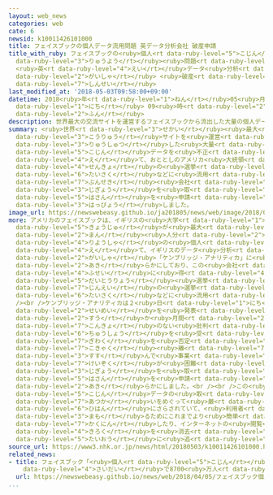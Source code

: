 ```yaml
---
layout: web_news
categories: web
cate: 6
newsid: k10011426101000
title: フェイスブックの個人データ流用問題 英データ分析会社 破産申請
title_with_ruby: フェイスブックの<ruby>個人<rt data-ruby-level="5">こじん</rt></ruby>データ<ruby>流用<rt
  data-ruby-level="3">りゅうよう</rt></ruby><ruby>問題<rt data-ruby-level="3">もんだい</rt></ruby>
  <ruby>英<rt data-ruby-level="4">えい</rt></ruby>データ<ruby>分析<rt data-ruby-level="7">ぶんせき</rt></ruby><ruby>会社<rt
  data-ruby-level="2">がいしゃ</rt></ruby> <ruby>破産<rt data-ruby-level="5">はさん</rt></ruby><ruby>申請<rt
  data-ruby-level="7">しんせい</rt></ruby>
last_modified_at: '2018-05-03T09:58:00+09:00'
datetime: 2018<ruby>年<rt data-ruby-level="1">ねん</rt></ruby>05<ruby>月<rt data-ruby-level="1">がつ</rt></ruby>03<ruby>日<rt
  data-ruby-level="1">にち</rt></ruby> 09<ruby>時<rt data-ruby-level="2">じ</rt></ruby>58<ruby>分<rt
  data-ruby-level="2">ふん</rt></ruby>
description: 世界最大の交流サイトを運営するフェイスブックから流出した大量の個人データを不正に得て、おととしのアメリカ大統領選挙の選挙対策などに流用したとされるイギリスのデータ分析会社が、すべての事業を取りやめて破産を申請すると発表しました。
summary: <ruby>世界<rt data-ruby-level="3">せかい</rt></ruby><ruby>最大<rt data-ruby-level="4">さいだい</rt></ruby>の<ruby>交流<rt
  data-ruby-level="3">こうりゅう</rt></ruby>サイトを<ruby>運営<rt data-ruby-level="5">うんえい</rt></ruby>するフェイスブックから<ruby>流出<rt
  data-ruby-level="3">りゅうしゅつ</rt></ruby>した<ruby>大量<rt data-ruby-level="4">たいりょう</rt></ruby>の<ruby>個人<rt
  data-ruby-level="5">こじん</rt></ruby>データを<ruby>不正<rt data-ruby-level="4">ふせい</rt></ruby>に<ruby>得<rt
  data-ruby-level="4">え</rt></ruby>て、おととしのアメリカ<ruby>大統領<rt data-ruby-level="5">だいとうりょう</rt></ruby><ruby>選挙<rt
  data-ruby-level="4">せんきょ</rt></ruby>の<ruby>選挙<rt data-ruby-level="4">せんきょ</rt></ruby><ruby>対策<rt
  data-ruby-level="6">たいさく</rt></ruby>などに<ruby>流用<rt data-ruby-level="3">りゅうよう</rt></ruby>したとされるイギリスのデータ<ruby>分析<rt
  data-ruby-level="7">ぶんせき</rt></ruby><ruby>会社<rt data-ruby-level="2">がいしゃ</rt></ruby>が、すべての<ruby>事業<rt
  data-ruby-level="3">じぎょう</rt></ruby>を<ruby>取<rt data-ruby-level="3">と</rt></ruby>りやめて<ruby>破産<rt
  data-ruby-level="5">はさん</rt></ruby>を<ruby>申請<rt data-ruby-level="7">しんせい</rt></ruby>すると<ruby>発表<rt
  data-ruby-level="3">はっぴょう</rt></ruby>しました。
image_url: https://newswebeasy.github.io/ja201805/news/web/image/2018/05/03/K10011426101_1805031025_1805031046_01_02.jpg
more: アメリカのフェイスブックは、イギリスの<ruby>大学<rt data-ruby-level="1">だいがく</rt></ruby><ruby>教授<rt
  data-ruby-level="5">きょうじゅ</rt></ruby>が<ruby>最大<rt data-ruby-level="4">さいだい</rt></ruby>で８７００<ruby>万<rt
  data-ruby-level="2">まん</rt></ruby><ruby>人分<rt data-ruby-level="2">にんぶん</rt></ruby>の<ruby>利用者<rt
  data-ruby-level="4">りようしゃ</rt></ruby>の<ruby>個人<rt data-ruby-level="5">こじん</rt></ruby>データを<ruby>得<rt
  data-ruby-level="4">え</rt></ruby>て、イギリスのデータ<ruby>分析<rt data-ruby-level="7">ぶんせき</rt></ruby><ruby>会社<rt
  data-ruby-level="2">がいしゃ</rt></ruby>「ケンブリッジ・アナリティカ」に<ruby>渡<rt data-ruby-level="7">わた</rt></ruby>していたことを<ruby>明<rt
  data-ruby-level="2">あき</rt></ruby>らかにしており、この<ruby>会社<rt data-ruby-level="2">かいしゃ</rt></ruby>が、これらの<ruby>不正<rt
  data-ruby-level="4">ふせい</rt></ruby>に<ruby>得<rt data-ruby-level="4">え</rt></ruby>たデータをおととしのアメリカ<ruby>大統領<rt
  data-ruby-level="5">だいとうりょう</rt></ruby><ruby>選挙<rt data-ruby-level="4">せんきょ</rt></ruby>でトランプ<ruby>陣営<rt
  data-ruby-level="7">じんえい</rt></ruby>の<ruby>選挙<rt data-ruby-level="4">せんきょ</rt></ruby><ruby>対策<rt
  data-ruby-level="6">たいさく</rt></ruby>などに<ruby>流用<rt data-ruby-level="3">りゅうよう</rt></ruby>したとされています。<br
  /><br />ケンブリッジ・アナリティカは２<ruby>日<rt data-ruby-level="1">にち</rt></ruby>、<ruby>声明<rt
  data-ruby-level="2">せいめい</rt></ruby>を<ruby>発表<rt data-ruby-level="3">はっぴょう</rt></ruby>し、「この<ruby>数<rt
  data-ruby-level="2">すう</rt></ruby>か<ruby>月間<rt data-ruby-level="2">げつかん</rt></ruby>、<ruby>根拠<rt
  data-ruby-level="7">こんきょ</rt></ruby>のない<ruby>批判<rt data-ruby-level="6">ひはん</rt></ruby>にさらされ、<ruby>中傷<rt
  data-ruby-level="6">ちゅうしょう</rt></ruby>を<ruby>受<rt data-ruby-level="3">う</rt></ruby>けてきた」と<ruby>疑惑<rt
  data-ruby-level="7">ぎわく</rt></ruby>を<ruby>否定<rt data-ruby-level="6">ひてい</rt></ruby>したうえで、「<ruby>顧客<rt
  data-ruby-level="7">こきゃく</rt></ruby><ruby>離<rt data-ruby-level="7">ばな</rt></ruby>れが<ruby>進<rt
  data-ruby-level="3">すす</rt></ruby>んで<ruby>事業<rt data-ruby-level="3">じぎょう</rt></ruby>の<ruby>継続<rt
  data-ruby-level="7">けいぞく</rt></ruby>が<ruby>困難<rt data-ruby-level="6">こんなん</rt></ruby>になった」として、すべての<ruby>事業<rt
  data-ruby-level="3">じぎょう</rt></ruby>を<ruby>取<rt data-ruby-level="3">と</rt></ruby>りやめて<ruby>破産<rt
  data-ruby-level="5">はさん</rt></ruby>を<ruby>申請<rt data-ruby-level="7">しんせい</rt></ruby>することを<ruby>明<rt
  data-ruby-level="2">あき</rt></ruby>らかにしました。<br /><br />この<ruby>問題<rt data-ruby-level="3">もんだい</rt></ruby>では、フェイスブックも<ruby>個人<rt
  data-ruby-level="5">こじん</rt></ruby>データの<ruby>取<rt data-ruby-level="7">と</rt></ruby>り<ruby>扱<rt
  data-ruby-level="7">あつか</rt></ruby>いをめぐって<ruby>厳<rt data-ruby-level="6">きび</rt></ruby>しい<ruby>批判<rt
  data-ruby-level="6">ひはん</rt></ruby>にさらされていて、<ruby>利用者<rt data-ruby-level="4">りようしゃ</rt></ruby>がプライバシーを<ruby>守<rt
  data-ruby-level="3">まも</rt></ruby>るためにこれまでより<ruby>簡単<rt data-ruby-level="6">かんたん</rt></ruby>にデータを<ruby>確認<rt
  data-ruby-level="7">かくにん</rt></ruby>したり、インターネットの<ruby>閲覧<rt data-ruby-level="7">えつらん</rt></ruby><ruby>記録<rt
  data-ruby-level="4">きろく</rt></ruby>を<ruby>消去<rt data-ruby-level="3">しょうきょ</rt></ruby>したりできるようにするなど<ruby>対応<rt
  data-ruby-level="5">たいおう</rt></ruby>に<ruby>追<rt data-ruby-level="3">お</rt></ruby>われています。
source_url: https://www3.nhk.or.jp/news/html/20180503/k10011426101000.html
related_news:
- title: フェイスブック「<ruby>個人<rt data-ruby-level="5">こじん</rt></ruby>データ<ruby>流出<rt data-ruby-level="3">りゅうしゅつ</rt></ruby>は<ruby>最大<rt
    data-ruby-level="4">さいだい</rt></ruby>で8700<ruby>万人<rt data-ruby-level="2">まんにん</rt></ruby>」
  url: https://newswebeasy.github.io/news/web/2018/04/05/フェイスブック個人データ流出は最大で8700万人
...
```

